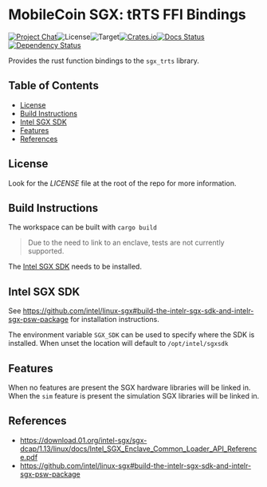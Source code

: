 # MobileCoin SGX: tRTS FFI Bindings

[![Project Chat][chat-image]][chat-link]<!--
-->![License][license-image]<!--
-->![Target][target-image]<!--
-->[![Crates.io][crate-image]][crate-link]<!--
-->[![Docs Status][docs-image]][docs-link]<!--
-->[![Dependency Status][deps-image]][deps-link]

Provides the rust function bindings to the `sgx_trts` library.

## Table of Contents

- [License](#license)
- [Build Instructions](#build-instructions)
- [Intel SGX SDK](#intel-sgx-sdk)
- [Features](#features)
- [References](#references)

## License

Look for the *LICENSE* file at the root of the repo for more information.

## Build Instructions

The workspace can be built with `cargo build`
> Due to the need to link to an enclave, tests are not currently supported.

The [Intel SGX SDK](#intel-sgx-sdk) needs to be installed.

## Intel SGX SDK

See <https://github.com/intel/linux-sgx#build-the-intelr-sgx-sdk-and-intelr-sgx-psw-package>
for installation instructions.

The environment variable `SGX_SDK` can be used to specify where the SDK is
installed. When unset the location will default to `/opt/intel/sgxsdk`

## Features

When no features are present the SGX hardware libraries will be linked in. When
the `sim` feature is present the simulation SGX libraries will be linked in.

## References

- <https://download.01.org/intel-sgx/sgx-dcap/1.13/linux/docs/Intel_SGX_Enclave_Common_Loader_API_Reference.pdf>
- <https://github.com/intel/linux-sgx#build-the-intelr-sgx-sdk-and-intelr-sgx-psw-package>

[chat-image]: https://img.shields.io/discord/844353360348971068?style=flat-square
[chat-link]: https://mobilecoin.chat
[license-image]: https://img.shields.io/crates/l/mc-sgx-trts-sys?style=flat-square
[target-image]: https://img.shields.io/badge/target-sgx-red?style=flat-square
[crate-image]: https://img.shields.io/crates/v/mc-sgx-trts-sys.svg?style=flat-square
[crate-link]: https://crates.io/crates/mc-sgx-trts-sys
[docs-image]: https://img.shields.io/docsrs/mc-sgx-trts-sys?style=flat-square
[docs-link]: https://docs.rs/crate/mc-sgx-trts-sys
[deps-image]: https://deps.rs/crate/mc-sgx-trts-sys/0.4.2/status.svg?style=flat-square
[deps-link]: https://deps.rs/crate/mc-sgx-trts-sys/0.4.2
